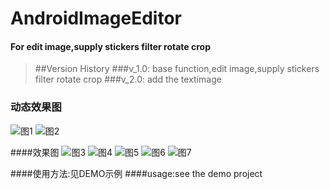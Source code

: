 # AndroidImageEditor

#### For edit image,supply stickers filter rotate crop

> ##Version History
>###v_1.0:
>    base function,edit image,supply stickers filter rotate crop
>###v_2.0:
>    add the textimage


### 动态效果图
![图1](https://github.com/siwangqishiq/ImageEditAndroid/blob/master/screens/demo1.gif)
![图2](https://github.com/siwangqishiq/ImageEditAndroid/blob/master/screens/demo2.gif)

####效果图
![图3](https://github.com/siwangqishiq/ImageEditAndroid/blob/master/screens/1.png)
![图4](https://github.com/siwangqishiq/ImageEditAndroid/blob/master/screens/2.png)
![图5](https://github.com/siwangqishiq/ImageEditAndroid/blob/master/screens/3.png)
![图6](https://github.com/siwangqishiq/ImageEditAndroid/blob/master/screens/4.png)
![图7](https://github.com/siwangqishiq/ImageEditAndroid/blob/master/screens/5.png)

####使用方法:见DEMO示例
####usage:see the demo project
